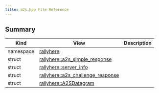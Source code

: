 ```yaml
---
title: a2s.hpp File Reference
---
```


## Summary
| Kind | View | Description |
|------|------|-------------|
|namespace|[rallyhere](/game-host-adapter/namespacerallyhere/#namespacerallyhere)||
|struct|[rallyhere::a2s_simple_response](/game-host-adapter/structrallyhere_1_1a2s__simple__response/#structrallyhere_1_1a2s__simple__response)||
|struct|[rallyhere::server_info](/game-host-adapter/structrallyhere_1_1server__info/#structrallyhere_1_1server__info)||
|struct|[rallyhere::a2s_challenge_response](/game-host-adapter/structrallyhere_1_1a2s__challenge__response/#structrallyhere_1_1a2s__challenge__response)||
|struct|[rallyhere::A2SDatagram](/game-host-adapter/structrallyhere_1_1a2sdatagram/#structrallyhere_1_1A2SDatagram)||
